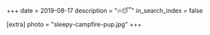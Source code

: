 +++
date = 2019-08-17
description = "🔥😴"
in_search_index = false

[extra]
photo = "sleepy-campfire-pup.jpg"
+++
